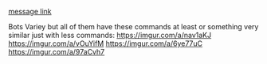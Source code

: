 [message link](https://canary.discord.com/channels/333949691962195969/979791110119522384/1056690559034605608)


Bots Variey but all of them have these commands at least or something very similar just with less commands: https://imgur.com/a/nav1aKJ https://imgur.com/a/vOuYifM https://imgur.com/a/6ye77uC https://imgur.com/a/97aCvh7
